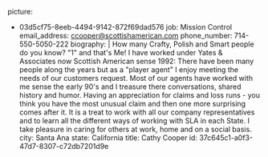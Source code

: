 picture:
  - 03d5cf75-8eeb-4494-9142-872f69dad576
job: Mission Control
email_address: ccooper@scottishamerican.com
phone_number: 714-550-5050-222
biography: |
  How many Crafty, Polish and Smart people do you know? "1" and that's Me! I have worked under Yates & Associates now Scottish American sense 1992: There have been many people along the years but as a "player agent" I enjoy meeting the needs of our customers request. Most of our agents have worked with me sense the early 90's and I treasure there conversations, shared history and humor. Having an appreciation for claims and loss runs - you think you have the most unusual claim and then one more surprising comes after it. It is a treat to work with all our company representatives and to learn all the different ways of working with SLA in each State. I take pleasure in caring for others at work, home and on a social basis.
city: Santa Ana
state: California
title: Cathy Cooper
id: 37c645c1-a0f3-47d7-8307-c72db7201d9e
